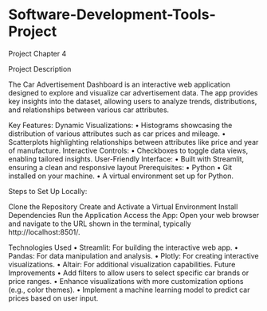 # Software-Development-Tools-Project
Project Chapter 4 

Project Description

The Car Advertisement Dashboard is an interactive web application designed to explore and visualize car advertisement data. The app provides key insights into the dataset, allowing users to analyze trends, distributions, and relationships between various car attributes.

Key Features:
Dynamic Visualizations:
    •    Histograms showcasing the distribution of various attributes such as car prices and mileage.
    •    Scatterplots highlighting relationships between attributes like price and year of manufacture.
Interactive Controls:
    •    Checkboxes to toggle data views, enabling tailored insights.
User-Friendly Interface:
    •    Built with Streamlit, ensuring a clean and responsive layout
Prerequisites:
    •    Python 
    •    Git installed on your machine.
    •    A virtual environment set up for Python.

Steps to Set Up Locally:
    
Clone the Repository
Create and Activate a Virtual Environment
Install Dependencies
Run the Application
Access the App:
Open your web browser and navigate to the URL shown in the terminal, typically http://localhost:8501/.

Technologies Used
    •    Streamlit: For building the interactive web app.
    •    Pandas: For data manipulation and analysis.
    •    Plotly: For creating interactive visualizations.
    •    Altair: For additional visualization capabilities.
Future Improvements
•    Add filters to allow users to select specific car brands or price ranges.
    •    Enhance visualizations with more customization options (e.g., color themes).
    •    Implement a machine learning model to predict car prices based on user input.

    